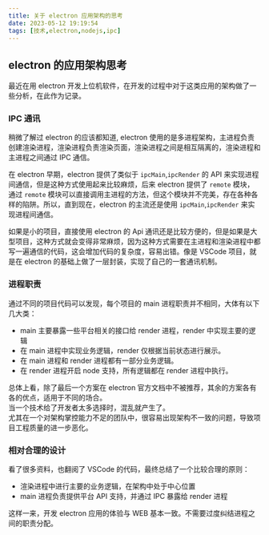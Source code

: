 ```yaml
---
title: 关于 electron 应用架构的思考
date: 2023-05-12 19:19:54
tags: [技术,electron,nodejs,ipc]
---
```



## electron 的应用架构思考

最近在用 electron 开发上位机软件，在开发的过程中对于这类应用的架构做了一些分析，在此作为记录。

<!-- MORE -->

### IPC 通讯

稍微了解过 electron 的应该都知道, electron 使用的是多进程架构，主进程负责创建渲染进程，渲染进程负责渲染页面，渲染进程之间是相互隔离的，渲染进程和主进程之间通过 IPC 通信。  

在 electron 早期，electron 提供了类似于 `ipcMain`,`ipcRender` 的 API 来实现进程间通信，但是这种方式使用起来比较麻烦，后来 electron 提供了 `remote` 模块，通过 `remote` 模块可以直接调用主进程的方法，但这个模块并不完美，存在各种各样的陷阱。所以，直到现在，electron 的主流还是使用 `ipcMain`,`ipcRender` 来实现进程间通信。    

如果是小的项目，直接使用 electron 的 Api 通讯还是比较方便的，但是如果是大型项目，这种方式就会变得非常麻烦，因为这种方式需要在主进程和渲染进程中都写一遍通信的代码，这会增加代码的复杂度，容易出错。像是 VSCode 项目，就是在 electron 的基础上做了一层封装，实现了自己的一套通讯机制。

### 进程职责

通过不同的项目代码可以发现，每个项目的 main 进程职责并不相同，大体有以下几大类：

- main 主要暴露一些平台相关的接口给 render 进程，render 中实现主要的逻辑
- 在 main 进程中实现业务逻辑，render 仅根据当前状态进行展示。
- 在 main 进程和 render 进程都有一部分业务逻辑。
- 在 render 进程开启 node 支持，所有逻辑都在 render 进程中执行。

总体上看，除了最后一个方案在 electron 官方文档中不被推荐，其余的方案各有各的优点，适用于不同的场合。   
当一个技术给了开发者太多选择时，混乱就产生了。   
尤其在一个对架构掌控能力不足的团队中，很容易出现架构不一致的问题，导致项目工程质量的进一步恶化。

### 相对合理的设计

看了很多资料，也翻阅了 VSCode 的代码，最终总结了一个比较合理的原则：

- 渲染进程中进行主要的业务逻辑，在架构中处于中心位置
- main 进程负责提供平台 API 支持，并通过 IPC 暴露给 render 进程

这样一来，开发 electron 应用的体验与 WEB 基本一致。不需要过度纠结进程之间的职责分配。




